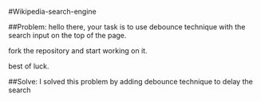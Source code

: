 #Wikipedia-search-engine

##Problem: hello there, your task is to use debounce technique with the search input on the top of the page.

fork the repository and start working on it.

best of luck.

##Solve: I solved this problem by adding debounce technique to delay the search
